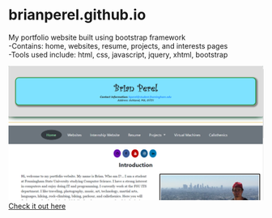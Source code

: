 # brianperel.github.io 

My portfolio website built using bootstrap framework<br> 
-Contains: home, websites, resume, projects, and interests pages<br> 
-Tools used include: html, css, javascript, jquery, xhtml, bootstrap<br>

![Picture](images/Screenshots/main.png)
[Check it out here](https://brianperel.github.io/)
